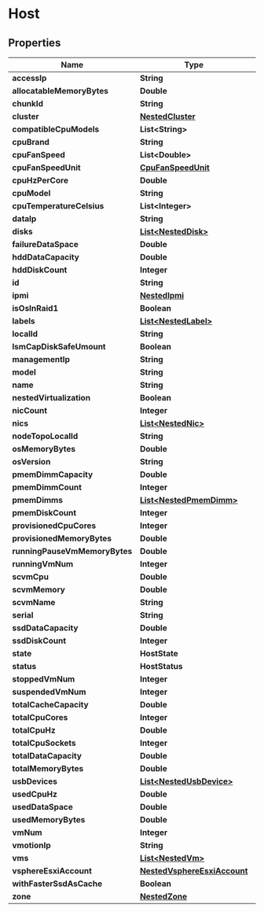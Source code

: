 

# Host


## Properties

Name | Type | Description | Notes
------------ | ------------- | ------------- | -------------
**accessIp** | **String** |  |  [optional]
**allocatableMemoryBytes** | **Double** |  | 
**chunkId** | **String** |  | 
**cluster** | [**NestedCluster**](NestedCluster.md) |  | 
**compatibleCpuModels** | **List&lt;String&gt;** |  | 
**cpuBrand** | **String** |  | 
**cpuFanSpeed** | **List&lt;Double&gt;** |  | 
**cpuFanSpeedUnit** | [**CpuFanSpeedUnit**](CpuFanSpeedUnit.md) |  |  [optional]
**cpuHzPerCore** | **Double** |  | 
**cpuModel** | **String** |  | 
**cpuTemperatureCelsius** | **List&lt;Integer&gt;** |  | 
**dataIp** | **String** |  |  [optional]
**disks** | [**List&lt;NestedDisk&gt;**](NestedDisk.md) |  |  [optional]
**failureDataSpace** | **Double** |  | 
**hddDataCapacity** | **Double** |  | 
**hddDiskCount** | **Integer** |  | 
**id** | **String** |  | 
**ipmi** | [**NestedIpmi**](NestedIpmi.md) |  |  [optional]
**isOsInRaid1** | **Boolean** |  |  [optional]
**labels** | [**List&lt;NestedLabel&gt;**](NestedLabel.md) |  |  [optional]
**localId** | **String** |  | 
**lsmCapDiskSafeUmount** | **Boolean** |  | 
**managementIp** | **String** |  | 
**model** | **String** |  | 
**name** | **String** |  | 
**nestedVirtualization** | **Boolean** |  | 
**nicCount** | **Integer** |  | 
**nics** | [**List&lt;NestedNic&gt;**](NestedNic.md) |  |  [optional]
**nodeTopoLocalId** | **String** |  |  [optional]
**osMemoryBytes** | **Double** |  | 
**osVersion** | **String** |  |  [optional]
**pmemDimmCapacity** | **Double** |  | 
**pmemDimmCount** | **Integer** |  | 
**pmemDimms** | [**List&lt;NestedPmemDimm&gt;**](NestedPmemDimm.md) |  |  [optional]
**pmemDiskCount** | **Integer** |  | 
**provisionedCpuCores** | **Integer** |  | 
**provisionedMemoryBytes** | **Double** |  | 
**runningPauseVmMemoryBytes** | **Double** |  | 
**runningVmNum** | **Integer** |  |  [optional]
**scvmCpu** | **Double** |  |  [optional]
**scvmMemory** | **Double** |  |  [optional]
**scvmName** | **String** |  |  [optional]
**serial** | **String** |  |  [optional]
**ssdDataCapacity** | **Double** |  | 
**ssdDiskCount** | **Integer** |  | 
**state** | **HostState** |  | 
**status** | **HostStatus** |  | 
**stoppedVmNum** | **Integer** |  |  [optional]
**suspendedVmNum** | **Integer** |  |  [optional]
**totalCacheCapacity** | **Double** |  |  [optional]
**totalCpuCores** | **Integer** |  | 
**totalCpuHz** | **Double** |  | 
**totalCpuSockets** | **Integer** |  |  [optional]
**totalDataCapacity** | **Double** |  | 
**totalMemoryBytes** | **Double** |  | 
**usbDevices** | [**List&lt;NestedUsbDevice&gt;**](NestedUsbDevice.md) |  |  [optional]
**usedCpuHz** | **Double** |  |  [optional]
**usedDataSpace** | **Double** |  | 
**usedMemoryBytes** | **Double** |  |  [optional]
**vmNum** | **Integer** |  |  [optional]
**vmotionIp** | **String** |  |  [optional]
**vms** | [**List&lt;NestedVm&gt;**](NestedVm.md) |  |  [optional]
**vsphereEsxiAccount** | [**NestedVsphereEsxiAccount**](NestedVsphereEsxiAccount.md) |  |  [optional]
**withFasterSsdAsCache** | **Boolean** |  |  [optional]
**zone** | [**NestedZone**](NestedZone.md) |  |  [optional]




